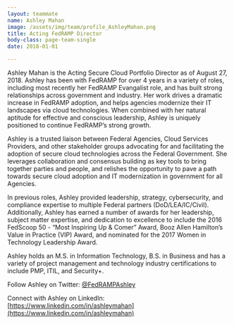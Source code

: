 ```yaml
---
layout: teammate
name: Ashley Mahan
image: /assets/img/team/profile_AshleyMahan.png
title: Acting FedRAMP Director
body-class: page-team-single
date: 2018-01-01

---
```

Ashley Mahan is the Acting Secure Cloud Portfolio Director as of August 27, 2018. Ashley has been with FedRAMP for over 4 years in a variety of roles, including most recently her FedRAMP Evangalist role, and has built strong relationships across government and industry. Her work drives a dramatic increase in FedRAMP adoption, and helps agencies modernize their IT landscapes via cloud technologies. When combined with her natural aptitude for effective and conscious leadership, Ashley is uniquely positioned to continue FedRAMP’s strong growth. 

Ashley is a trusted liaison between Federal Agencies, Cloud Services Providers, and other stakeholder groups advocating for and facilitating the adoption of secure cloud technologies across the Federal Government. She leverages collaboration and consensus building as key tools to bring together parties and people, and relishes the opportunity to pave a path towards secure cloud adoption and IT modernization in government for all Agencies.

In previous roles, Ashley provided leadership, strategy, cybersecurity, and compliance expertise to multiple Federal partners (DoD/LEA/IC/Civil).  Additionally, Ashley has earned a number of awards for her leadership, subject matter expertise, and dedication to excellence to include the 2016 FedScoop 50 - “Most Inspiring Up & Comer” Award,  Booz Allen Hamilton’s Value in Practice (VIP) Award, and nominated for the 2017 Women in Technology Leadership Award.

Ashley holds an M.S. in Information Technology, B.S. in Business and has a variety of project management and technology industry certifications to include PMP, ITIL, and Security+. 

Follow Ashley on Twitter: [@FedRAMPAshley](http://twitter.com/FedRAMPAshley)

Connect with Ashley on LinkedIn: [https://www.linkedin.com/in/ashleymahan](https://www.linkedin.com/in/ashleymahan)

